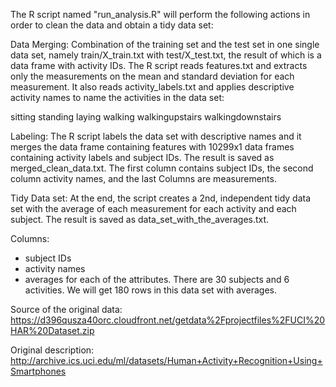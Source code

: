 The R script named "run_analysis.R" will perform the following actions in order to clean the data and obtain a tidy data set:

Data Merging: Combination of the training set and the test set in one single data set, namely train/X_train.txt with test/X_test.txt, the result of which is a data frame with activity IDs.
The R script reads features.txt and extracts only the measurements on the mean and standard deviation for each measurement.
It also reads activity_labels.txt and applies descriptive activity names to name the activities in the data set:

sitting
standing
laying
walking
walkingupstairs
walkingdownstairs

Labeling: The R script labels the data set with descriptive names and it merges the data frame containing features with 10299x1 data frames containing activity labels and subject IDs. The result is saved as merged_clean_data.txt. The first column contains subject IDs, the second column activity names, and the last Columns are measurements.

Tidy Data set: At the end, the script creates a 2nd, independent tidy data set with the average of each measurement for each activity and each subject. The result is saved as data_set_with_the_averages.txt. 

Columns:
- subject IDs
- activity names
- averages for each of the attributes.
There are 30 subjects and 6 activities.
We will get 180 rows in this data set with averages.

Source of the original data: https://d396qusza40orc.cloudfront.net/getdata%2Fprojectfiles%2FUCI%20HAR%20Dataset.zip

Original description: http://archive.ics.uci.edu/ml/datasets/Human+Activity+Recognition+Using+Smartphones
